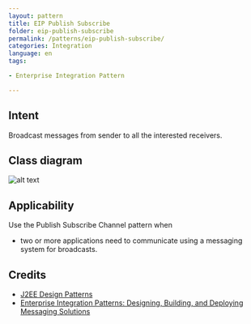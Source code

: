 ```yaml
---
layout: pattern
title: EIP Publish Subscribe
folder: eip-publish-subscribe
permalink: /patterns/eip-publish-subscribe/
categories: Integration
language: en
tags:

- Enterprise Integration Pattern

---
```


## Intent

Broadcast messages from sender to all the interested receivers.

## Class diagram

![alt text](/etc/publish-subscribe.png "Publish Subscribe Channel")

## Applicability

Use the Publish Subscribe Channel pattern when

* two or more applications need to communicate using a messaging system for broadcasts.

## Credits

* [J2EE Design Patterns](https://www.amazon.com/gp/product/0596004273/ref=as_li_tl?ie=UTF8&camp=1789&creative=9325&creativeASIN=0596004273&linkCode=as2&tag=javadesignpat-20&linkId=48d37c67fb3d845b802fa9b619ad8f31)
* [Enterprise Integration Patterns: Designing, Building, and Deploying Messaging Solutions](https://www.amazon.com/gp/product/0321200683/ref=as_li_tl?ie=UTF8&camp=1789&creative=9325&creativeASIN=0321200683&linkCode=as2&tag=javadesignpat-20&linkId=122e0cff74eedd004cc81a3ecfa623cf)
